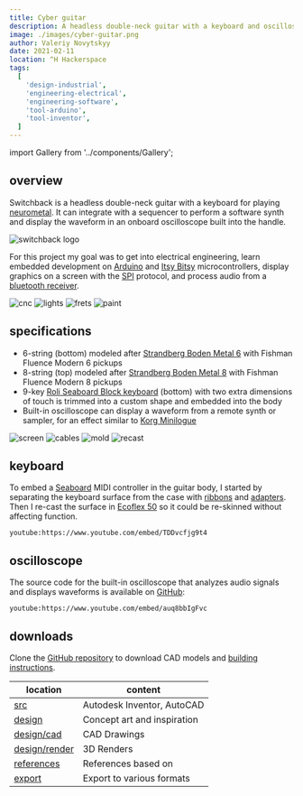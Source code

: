 ```yaml
---
title: Cyber guitar
description: A headless double-neck guitar with a keyboard and oscilloscope
image: ./images/cyber-guitar.png
author: Valeriy Novytskyy
date: 2021-02-11
location: ^H Hackerspace
tags:
  [
    'design-industrial',
    'engineering-electrical',
    'engineering-software',
    'tool-arduino',
    'tool-inventor',
  ]
---
```


import Gallery from '../components/Gallery';

## overview

Switchback is a headless double-neck guitar with a keyboard for playing [neurometal](https://www.youtube.com/playlist?list=PL2ZwTvIdYJGJxl1kszP3a_z6O4DcHwvok). It can integrate with a sequencer to perform a software synth and display the waveform in an onboard oscilloscope built into the handle.

![switchback logo](./images/cyber-guitar-logo.png)

For this project my goal was to get into electrical engineering, learn embedded development on [Arduino](https://www.arduino.cc/) and [Itsy Bitsy](https://www.adafruit.com/product/3675) microcontrollers, display graphics on a screen with the [SPI](https://learn.sparkfun.com/tutorials/serial-peripheral-interface-spi/all) protocol, and process audio from a [bluetooth receiver](https://www.amazon.com/gp/product/B07W7YCFS1).

<Gallery>
  <img alt="cnc" src="./images/cyber-guitar-cnc.jpg"/>
  <img alt="lights" src="./images/cyber-guitar-lights.jpg"/>
  <img alt="frets" src="./images/cyber-guitar-frets.jpg"/>
  <img alt="paint" src="./images/cyber-guitar-paint.jpg"/>
</Gallery>

## specifications

- 6-string (bottom) modeled after [Strandberg Boden Metal 6](https://strandbergguitars.com/product/boden-metal-6-white-pearl/) with Fishman Fluence Modern 6 pickups
- 8-string (top) modeled after [Strandberg Boden Metal 8](https://www.sweetwater.com/store/detail/BDMT8BKP--strandberg-boden-metal-8-black-pearl) with Fishman Fluence Modern 8 pickups
- 9-key [Roli Seaboard Block keyboard](https://roli.com/products/seaboard) (bottom) with two extra dimensions of touch is trimmed into a custom shape and embedded into the body
- Built-in oscilloscope can display a waveform from a remote synth or sampler, for an effect similar to [Korg Minilogue](https://www.sweetwater.com/store/detail/MinilogueXD--korg-minilogue-xd-4-voice-analog-synthesizer)

<Gallery>
  <img alt="screen" src="./images/cyber-guitar-screen.jpg"/>
  <img alt="cables" src="./images/cyber-guitar-ribbons.jpg"/>
  <img alt="mold" src="./images/cyber-guitar-mold.jpg"/>
  <img alt="recast" src="./images/cyber-guitar-cast.jpg"/>
</Gallery>

## keyboard

To embed a [Seaboard](https://roli.com/products/seaboard/rise2) MIDI controller in the guitar body, I started by separating the keyboard surface from the case with [ribbons](https://www.amazon.com/gp/product/B07RS4QST3) and [adapters](https://www.amazon.com/gp/product/B07RT6XM3W).
Then I re-cast the surface in [Ecoflex 50](https://www.smooth-on.com/products/ecoflex-00-50/) so it could be re-skinned without affecting function.

`youtube:https://www.youtube.com/embed/TDDvcfjg9t4`

## oscilloscope

The source code for the built-in oscilloscope that analyzes audio signals and displays waveforms is available on [GitHub](https://github.com/01binary/switchback/blob/master/src/code/oscilloscope.ino):

`youtube:https://www.youtube.com/embed/auq8bbIgFvc`

## downloads

Clone the [GitHub repository](https://github.com/01binary/switchback) to download CAD models and [building instructions](switchback-instructions.pdf).

| location                                                                          | content                     |
| --------------------------------------------------------------------------------- | --------------------------- |
| [src](https://github.com/01binary/switchback/tree/master/src)                     | Autodesk Inventor, AutoCAD  |
| [design](https://github.com/01binary/switchback/tree/master/design)               | Concept art and inspiration |
| [design/cad](https://github.com/01binary/switchback/tree/master/design/cad)       | CAD Drawings                |
| [design/render](https://github.com/01binary/switchback/tree/master/design/render) | 3D Renders                  |
| [references](https://github.com/01binary/switchback/tree/master/references)       | References based on         |
| [export](https://github.com/01binary/switchback/tree/master/export)               | Export to various formats   |

